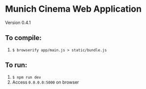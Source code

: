 # Munich Cinema Web Application

Version 0.4.1

## To compile:
1. `$ browserify app/main.js > static/bundle.js`

## To run:
1. `$ npm run dev`
1. Access `0.0.0.0:5000` on browser
